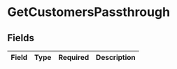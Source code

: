 # GetCustomersPassthrough


## Fields

| Field       | Type        | Required    | Description |
| ----------- | ----------- | ----------- | ----------- |